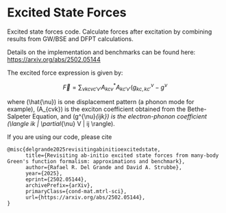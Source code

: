 # Excited State Forces

Excited state forces code. Calculate forces after excitation by combining results from GW/BSE and DFPT calculations. 

Details on the implementation and benchmarks can be found here: https://arxiv.org/abs/2502.05144 

The excited force expression is given by:

$$ \vec{F} = \sum_{\nu kcv c'v'} A^{*}_{kcv} A_{kc'v'} \left( g^{\nu}_{kc,kc'} - g^{\nu}   $$

where \(\hat{\nu}\) is one displacement pattern (a phonon mode for example), \(A_{cvk}\) is the exciton coefficient obtained from the Bethe-Salpeter Equation, and \(g^{\nu}_{ijk}\) is the electron-phonon coefficient \(\langle ik | \partial_{\nu} V | ij \rangle\).

If you are using our code, please cite 

```
@misc{delgrande2025revisitingabinitioexcitedstate,
      title={Revisiting ab-initio excited state forces from many-body Green's function formalism: approximations and benchmark}, 
      author={Rafael R. Del Grande and David A. Strubbe},
      year={2025},
      eprint={2502.05144},
      archivePrefix={arXiv},
      primaryClass={cond-mat.mtrl-sci},
      url={https://arxiv.org/abs/2502.05144}, 
}
```


